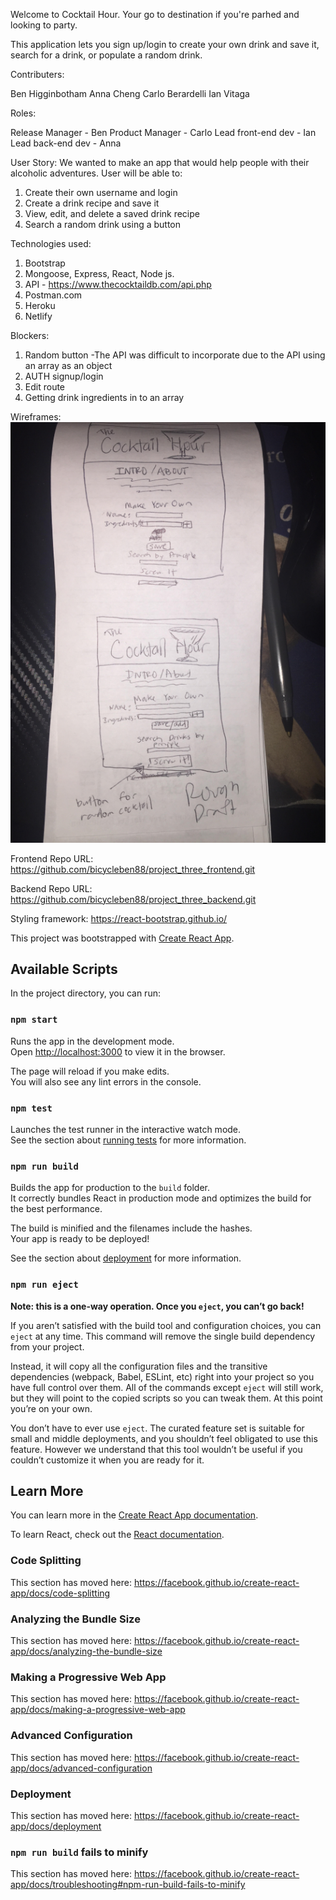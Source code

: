 Welcome to Cocktail Hour. Your go to destination if you're parhed and looking to party. 

This application lets you sign up/login to create your own drink and save it, search for a drink, or populate a random drink.

Contributers:

Ben Higginbotham
Anna Cheng
Carlo Berardelli
Ian Vitaga

Roles:

Release Manager - Ben
Product Manager - Carlo
Lead front-end dev - Ian
Lead back-end dev - Anna

User Story:
We wanted to make an app that would help people with their alcoholic adventures.
User will be able to:
1. Create their own username and login
2. Create a drink recipe and save it
3. View, edit, and delete a saved drink recipe
4. Search a random drink using a button

Technologies used:

1. Bootstrap
2. Mongoose, Express, React, Node js.
3. API - https://www.thecocktaildb.com/api.php
4. Postman.com
5. Heroku
6. Netlify

Blockers:

1. Random button
    -The API was difficult to incorporate due to the API using an array as an object
2. AUTH signup/login
3. Edit route
4. Getting drink ingredients in to an array

Wireframes:
![Getting Started](./wireframecocktailhour.png)

Frontend Repo URL: https://github.com/bicycleben88/project_three_frontend.git

Backend Repo URL: https://github.com/bicycleben88/project_three_backend.git

Styling framework: https://react-bootstrap.github.io/

This project was bootstrapped with [Create React App](https://github.com/facebook/create-react-app).

## Available Scripts

In the project directory, you can run:

### `npm start`

Runs the app in the development mode.<br />
Open [http://localhost:3000](http://localhost:3000) to view it in the browser.

The page will reload if you make edits.<br />
You will also see any lint errors in the console.

### `npm test`

Launches the test runner in the interactive watch mode.<br />
See the section about [running tests](https://facebook.github.io/create-react-app/docs/running-tests) for more information.

### `npm run build`

Builds the app for production to the `build` folder.<br />
It correctly bundles React in production mode and optimizes the build for the best performance.

The build is minified and the filenames include the hashes.<br />
Your app is ready to be deployed!

See the section about [deployment](https://facebook.github.io/create-react-app/docs/deployment) for more information.

### `npm run eject`

**Note: this is a one-way operation. Once you `eject`, you can’t go back!**

If you aren’t satisfied with the build tool and configuration choices, you can `eject` at any time. This command will remove the single build dependency from your project.

Instead, it will copy all the configuration files and the transitive dependencies (webpack, Babel, ESLint, etc) right into your project so you have full control over them. All of the commands except `eject` will still work, but they will point to the copied scripts so you can tweak them. At this point you’re on your own.

You don’t have to ever use `eject`. The curated feature set is suitable for small and middle deployments, and you shouldn’t feel obligated to use this feature. However we understand that this tool wouldn’t be useful if you couldn’t customize it when you are ready for it.

## Learn More

You can learn more in the [Create React App documentation](https://facebook.github.io/create-react-app/docs/getting-started).

To learn React, check out the [React documentation](https://reactjs.org/).

### Code Splitting

This section has moved here: https://facebook.github.io/create-react-app/docs/code-splitting

### Analyzing the Bundle Size

This section has moved here: https://facebook.github.io/create-react-app/docs/analyzing-the-bundle-size

### Making a Progressive Web App

This section has moved here: https://facebook.github.io/create-react-app/docs/making-a-progressive-web-app

### Advanced Configuration

This section has moved here: https://facebook.github.io/create-react-app/docs/advanced-configuration

### Deployment

This section has moved here: https://facebook.github.io/create-react-app/docs/deployment

### `npm run build` fails to minify

This section has moved here: https://facebook.github.io/create-react-app/docs/troubleshooting#npm-run-build-fails-to-minify
